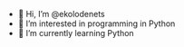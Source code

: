 - 👋 Hi, I’m @ekolodenets
- 👀 I’m interested in programming in Python
- 🌱 I’m currently learning Python

[brightgree]:https://www.codewars.com/users/Ekolodenets/badges/large
[brightgreen]: https://img.shields.io/badge/brightgreen-brightgreen.svg

<!---
ekolodenets/ekolodenets is a ✨ special ✨ repository because its `README.md` (this file) appears on your GitHub profile.
You can click the Preview link to take a look at your changes.
--->
